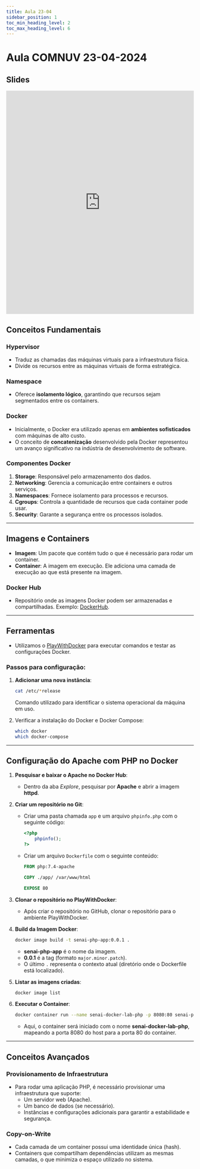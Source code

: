 ```yaml
---
title: Aula 23-04
sidebar_position: 1
toc_min_heading_level: 2 
toc_max_heading_level: 6
---
```




# Aula COMNUV 23-04-2024

## Slides
<iframe src="https://docs.google.com/presentation/d/1eokY5eESUfAZKAvgA1v4Im6TbzjkZyoFDzOk0EmkSIY/edit?usp=sharing" width="100%" height="600px" frameborder="0"> </iframe>

## Conceitos Fundamentais

### Hypervisor
- Traduz as chamadas das máquinas virtuais para a infraestrutura física.
- Divide os recursos entre as máquinas virtuais de forma estratégica.

### Namespace
- Oferece **isolamento lógico**, garantindo que recursos sejam segmentados entre os containers.

### Docker
- Inicialmente, o Docker era utilizado apenas em **ambientes sofisticados** com máquinas de alto custo.
- O conceito de **concatenização** desenvolvido pela Docker representou um avanço significativo na indústria de desenvolvimento de software.

### Componentes Docker

1. **Storage**: Responsável pelo armazenamento dos dados.
2. **Networking**: Gerencia a comunicação entre containers e outros serviços.
3. **Namespaces**: Fornece isolamento para processos e recursos.
4. **Cgroups**: Controla a quantidade de recursos que cada container pode usar.
5. **Security**: Garante a segurança entre os processos isolados.

---

## Imagens e Containers

- **Imagem**: Um pacote que contém tudo o que é necessário para rodar um container.
- **Container**: A imagem em execução. Ele adiciona uma camada de execução ao que está presente na imagem.

### Docker Hub
- Repositório onde as imagens Docker podem ser armazenadas e compartilhadas. Exemplo: [DockerHub](https://hub.docker.com/).

---

## Ferramentas

- Utilizamos o [PlayWithDocker](https://labs.play-with-docker.com/) para executar comandos e testar as configurações Docker.

### Passos para configuração:

1. **Adicionar uma nova instância**:
   
   ```bash
   cat /etc/*release
   ```

   Comando utilizado para identificar o sistema operacional da máquina em uso.

2. Verificar a instalação do Docker e Docker Compose:
   
   ```bash
   which docker
   which docker-compose
   ```

---

## Configuração do Apache com PHP no Docker

1. **Pesquisar e baixar o Apache no Docker Hub**:
   - Dentro da aba *Explore*, pesquisar por **Apache** e abrir a imagem **httpd**.

2. **Criar um repositório no Git**:
   - Criar uma pasta chamada `app` e um arquivo `phpinfo.php` com o seguinte código:

     ```php
     <?php
         phpinfo();
     ?>
     ```

   - Criar um arquivo `Dockerfile` com o seguinte conteúdo:

     ```dockerfile
     FROM php:7.4-apache

     COPY ./app/ /var/www/html

     EXPOSE 80
     ```

3. **Clonar o repositório no PlayWithDocker**:
   - Após criar o repositório no GitHub, clonar o repositório para o ambiente PlayWithDocker.

4. **Build da Imagem Docker**:

   ```bash
   docker image build -t senai-php-app:0.0.1 .
   ```

   - **senai-php-app** é o nome da imagem.
   - **0.0.1** é a tag (formato `major.minor.patch`).
   - O último `.` representa o contexto atual (diretório onde o Dockerfile está localizado).

5. **Listar as imagens criadas**:

   ```bash
   docker image list
   ```

6. **Executar o Container**:

   ```bash
   docker container run --name senai-docker-lab-php -p 8080:80 senai-php-app:0.0.1
   ```

   - Aqui, o container será iniciado com o nome **senai-docker-lab-php**, mapeando a porta 8080 do host para a porta 80 do container.

---

## Conceitos Avançados

### Provisionamento de Infraestrutura
- Para rodar uma aplicação PHP, é necessário provisionar uma infraestrutura que suporte:
  - Um servidor web (Apache).
  - Um banco de dados (se necessário).
  - Instâncias e configurações adicionais para garantir a estabilidade e segurança.

### Copy-on-Write
- Cada camada de um container possui uma identidade única (hash).
- Containers que compartilham dependências utilizam as mesmas camadas, o que minimiza o espaço utilizado no sistema.
